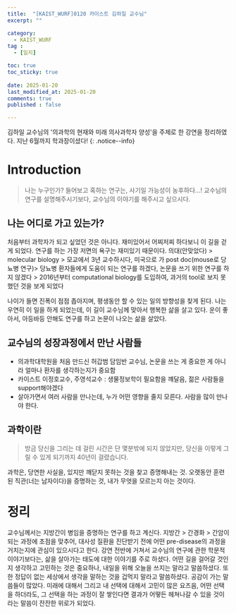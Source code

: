 ```yaml
---
title:  "[KAIST_WURF]0120 카이스트 김하일 교수님" 
excerpt: ""

category:
  - KAIST_WURF
tag :
  - [일지]

toc: true
toc_sticky: true
 
date: 2025-01-20
last_modified_at: 2025-01-20
comments: true
published : false

---
```

김하일 교수님의 '의과학의 현재와 미래 의사과학자 양성'을 주제로 한 강연을 정리하였다. 지난 6월까지 학과장이셨다!
{: .notice--info}

# Introduction
> 나는 누구인가?
들어보고 혹하는 연구는, 사기일 가능성이 농후하다...!
교수님의 연구를 설명해주시기보다, 교수님의 이야기를 해주시고 싶으시다.

## 나는 어디로 가고 있는가?
처음부터 과학자가 되고 싶었던 것은 아니다. 재미있어서 어찌저찌 하다보니 이 길을 걷게 되었다. 연구를 하는 가장 저면의 욕구는 재미있기 때문이다.
의대(안맞았다) > molecular biology > 모교에서 3년 교수하시다, 미국으로 가 post doc(mouse로 당뇨병 연구)> 당뇨병 환자들에게 도움이 되는 연구를 하겠다, 논문을 쓰기 위한 연구를 하지 않겠다 > 2016년부터 computational biology를 도입하여, 과거의 tool로 보지 못했던 것을 보게 되었다

나이가 들면 진폭이 점점 좁아지며, 평생동안 할 수 있는 일의 방향성을 찾게 된다. 나는 우연히 이 일을 하게 되었는데, 이 길이 교수님께 맞아서 행복한 삶을 살고 있다.
운이 좋아서, 아등바등 안해도 연구를 하고 논문이 나오는 삶을 살았다. 

## 교수님의 성장과정에서 만난 사람들
- 의과학대학원을 처음 만드신 허갑범 담임반 교수님, 논문을 쓰는 게 중요한 게 아니라 얼마나 환자를 생각하는지가 중요함
- 카이스트 이정호교수, 주영석교수 : 생물정보학이 필요함을 꺠달음, 젊은 사람들을 support해야겠다
- 살아가면서 여러 사람을 만나는데, 누가 어떤 영향을 줄지 모른다. 사람을 많이 만나야 한다.

## 과학이란
> 방금 당신을 그리는 데 걸린 시간은 단 몇분밖에 되지 않았지만, 당신을 이렇게 그릴 수 있게 되기까지 40년이 걸렸습니다.

과학은, 당연한 사실을, 있지만 꺠닫지 못하는 것을 찾고 증명해내는 것.
오랫동안 훈련된 직관(너는 남자이다)을 증명하는 것, 내가 무엇을 모르는지 아는 것이다.

# 정리
교수님께서는 지방간이 병임을 증명하는 연구를 하고 계신다. 지방간 > 간경화 > 간암이 되는 과정에 초점을 맞추어, 대사성 질환을 진단받기 전에 어떤 pre-disease의 과정을 거치는지에 관심이 있으시다고 한다. 
강연 전반에 거쳐서 교수님의 연구에 관한 학문적 이야기보다는, 삶을 살아가는 태도에 대한 이야기를 주로 하셨다. 어떤 길을 걸어갈 것인지 생각하고 고민하는 것은 중요하나, 내일을 위해 오늘을 쓰지는 말라고 말씀하셨다. 또한 정답이 없는 세상에서 생각을 말하는 것을 겁먹지 말라고 말씀하셨다.
공감이 가는 말씀들이 많았다. 미래에 대해서 그리고 내 선택에 대해서 고민이 많은 요즈음, 어떤 선택을 하더라도, 그 선택을 하는 과정이 잘 쌓인다면 결과가 어떻든 헤쳐나갈 수 있을 것이라는 말씀이 잔잔한 위로가 되었다.